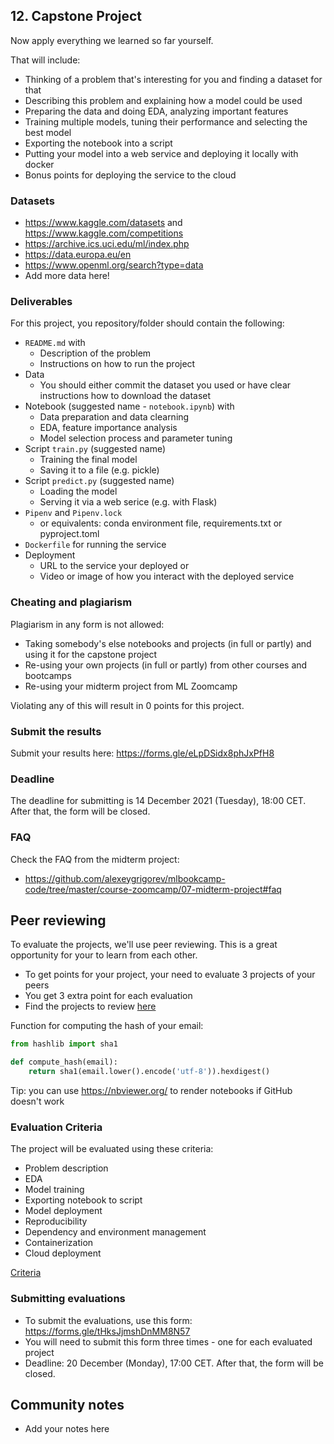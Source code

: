 ## 12. Capstone Project

Now apply everything we learned so far yourself.

That will include:

* Thinking of a problem that's interesting for you and finding a dataset for that
* Describing this problem and explaining how a model could be used
* Preparing the data and doing EDA, analyzing important features
* Training multiple models, tuning their performance and selecting the best model
* Exporting the notebook into a script
* Putting your model into a web service and deploying it locally with docker
* Bonus points for deploying the service to the cloud


### Datasets

* https://www.kaggle.com/datasets and https://www.kaggle.com/competitions
* https://archive.ics.uci.edu/ml/index.php
* https://data.europa.eu/en
* https://www.openml.org/search?type=data
* Add more data here!

### Deliverables

For this project, you repository/folder should contain the following:

* `README.md` with
  * Description of the problem
  * Instructions on how to run the project
* Data
  * You should either commit the dataset you used or have clear instructions how to download the dataset
* Notebook (suggested name - `notebook.ipynb`) with
  * Data preparation and data clearning
  * EDA, feature importance analysis
  * Model selection process and parameter tuning
* Script `train.py` (suggested name)
  * Training the final model
  * Saving it to a file (e.g. pickle)
* Script `predict.py` (suggested name)
  * Loading the model
  * Serving it via a web serice (e.g. with Flask)
* `Pipenv` and `Pipenv.lock`
  * or equivalents: conda environment file, requirements.txt or pyproject.toml
* `Dockerfile` for running the service
* Deployment
  * URL to the service your deployed or 
  * Video or image of how you interact with the deployed service


### Cheating and plagiarism

Plagiarism in any form is not allowed:

* Taking somebody's else notebooks and projects (in full or partly) and using it for the capstone project
* Re-using your own projects (in full or partly) from other courses and bootcamps
* Re-using your midterm project from ML Zoomcamp

Violating any of this will result in 0 points for this project.


### Submit the results

Submit your results here: https://forms.gle/eLpDSidx8phJxPfH8

### Deadline

The deadline for submitting is 14 December 2021 (Tuesday), 18:00 CET. After that, the form will be closed.


### FAQ

Check the FAQ from the midterm project:

* https://github.com/alexeygrigorev/mlbookcamp-code/tree/master/course-zoomcamp/07-midterm-project#faq



## Peer reviewing

To evaluate the projects, we'll use peer reviewing. This is a great opportunity for your to learn from each other. 

* To get points for your project, your need to evaluate 3 projects of your peers
* You get 3 extra point for each evaluation
* Find the projects to review [here](https://docs.google.com/forms/d/e/1FAIpQLSetzNOHNYKSiUJQ7-3OllGnm6DxTl9CJpaIh2bQnCahNZv1_Q/viewform)


Function for computing the hash of your email:

```python
from hashlib import sha1

def compute_hash(email):
    return sha1(email.lower().encode('utf-8')).hexdigest()
```


Tip: you can use https://nbviewer.org/ to render notebooks if GitHub doesn't work


### Evaluation Criteria

The project will be evaluated using these criteria:

* Problem description
* EDA
* Model training
* Exporting notebook to script
* Model deployment
* Reproducibility
* Dependency and environment management
* Containerization
* Cloud deployment

[Criteria](https://docs.google.com/spreadsheets/d/e/2PACX-1vQCwqAtkjl07MTW-SxWUK9GUvMQ3Pv_fF8UadcuIYLgHa0PlNu9BRWtfLgivI8xSCncQs82HDwGXSm3/pubhtml)


### Submitting evaluations

* To submit the evaluations, use this form: https://forms.gle/tHksJjmshDnMM8N57
* You will need to submit this form three times - one for each evaluated project
* Deadline: 20 December (Monday), 17:00 CET. After that, the form will be closed.


## Community notes

* Add your notes here
